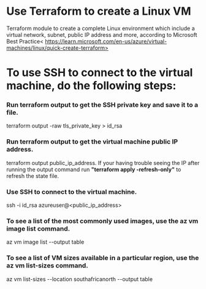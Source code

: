 # Use Terraform to create a Linux VM

Terraform module to create a complete Linux environment which include a virtual network, subnet, public IP address and more, according to Microsoft Best Practice< 
https://learn.microsoft.com/en-us/azure/virtual-machines/linux/quick-create-terraform>


# To use SSH to connect to the virtual machine, do the following steps:

### Run terraform output to get the SSH private key and save it to a file.
terraform output -raw tls_private_key > id_rsa

### Run terraform output to get the virtual machine public IP address.
terraform output public_ip_address. If your having trouble seeing the IP after running the output command run **"terraform apply -refresh-only"** to refresh the state file.

### Use SSH to connect to the virtual machine.
ssh -i id_rsa azureuser@<public_ip_address>

### To see a list of the most commonly used images, use the az vm image list command.
az vm image list --output table

### To see a list of VM sizes available in a particular region, use the az vm list-sizes command.
az vm list-sizes --location southafricanorth --output table
